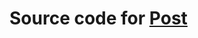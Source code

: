 # Source code for [Post](http://jincod.tumblr.com/post/109469107265/using-elasticsearch-witn-nest-client)
